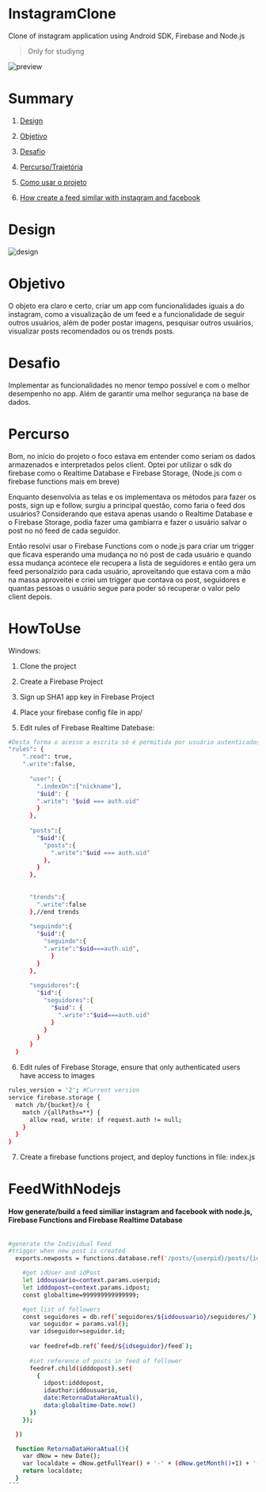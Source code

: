 # InstagramClone
Clone of instagram application using Android SDK, Firebase and Node.js
> Only for studiyng


<img src="https://user-images.githubusercontent.com/59422918/79263959-1f00ca00-7e6a-11ea-8cb7-ca9b65f28af8.png" alt="preview" >

# Summary

1. [Design](#Design)

2. [Objetivo](#Objetivo)

3. [Desafio](#Desafio)

4. [Percurso/Trajetória](#Percurso)

5. [Como usar o projeto](#HowToUse)

6. [How create a feed similar with instagram and facebook](#FeedWithNodejs)

# Design

<img src="https://user-images.githubusercontent.com/59422918/79262035-0e028980-7e67-11ea-8d1c-306aec9b00d4.png" alt="design" >

# Objetivo

O objeto era claro e certo, criar um app com funcionalidades iguais a do instagram, como a visualização de um feed e a funcionalidade de seguir
outros usuários, além de poder postar imagens, pesquisar outros usuários, visualizar posts recomendados ou os trends posts.

# Desafio

Implementar as funcionalidades no menor tempo possível e com o melhor desempenho no app. Além de garantir uma melhor segurança na base de dados.

# Percurso

Bom, no início do projeto o foco estava em entender como seriam os dados armazenados e interpretados pelos client. Optei por utilizar o sdk do firebase como o Realtime Database e Firebase Storage, (Node.js com o firebase functions mais em breve)

Enquanto desenvolvia as telas e os implementava os métodos para fazer os posts, sign up e follow, surgiu a principal questão, como faria o feed dos usuários? Considerando que estava apenas usando o Realtime Database e o Firebase Storage, podia fazer uma gambiarra e fazer o usuário salvar o post no nó feed de cada seguidor.

Então resolvi usar o Firebase Functions com o node.js para criar um trigger que ficava esperando uma mudança no nó post de cada usuário e quando essa mudança acontece ele recupera a lista de seguidores e então gera um feed personalzido para cada usuário, aproveitando que estava com a mão na massa aproveitei e criei um trigger que contava os post, seguidores e quantas pessoas o usuário segue para poder só recuperar o valor pelo client depois.

# HowToUse

Windows:

1. Clone the project

2. Create a Firebase Project

3. Sign up SHA1 app key in Firebase Project

4. Place your firebase config file in app/

5. Edit rules of Firebase Realtime Datebase: 
```bash
#Desta forma o acesso a escrita só é permitida por usuário autenticados pelo FirebaseAuth com email e no locais permitidos
"rules": {
    ".read": true,
    ".write":false,
      
      "user": {
        ".indexOn":["nickname"],
      	"$uid": {
        ".write": "$uid === auth.uid"
        }
      },
        
      "posts":{
        "$uid":{
          "posts":{
            ".write":"$uid === auth.uid"
          },        
        }
      },
               
        
      "trends":{
        ".write":false
      },//end trends
        
      "seguindo":{
        "$uid":{
          "seguindo":{
          ".write":"$uid===auth.uid",
            }
        }
      },
    
      "seguidores":{
        "$id":{
          "seguidores":{
            "$uid": {
              ".write":"$uid===auth.uid"
            }
          }
        }
      }
  }

```

6. Edit rules of Firebase Storage, ensure that only authenticated users have access to images

```bash
rules_version = '2'; #Current version
service firebase.storage {
  match /b/{bucket}/o {
    match /{allPaths=**} {
      allow read, write: if request.auth != null;
    }
  }
}

```

7. Create a firebase functions project, and deploy functions in file:    index.js


# FeedWithNodejs
#### How generate/build a feed similiar instagram and facebook with node.js, Firebase Functions and Firebase Realtime Database

```bash

#generate the Individual Feed
#trigger when new post is created
  exports.newposts = functions.database.ref('/posts/{userpid}/posts/{idpost}').onCreate((snap,context)=>{

    #get idUser and idPost
    let iddousuario=context.params.userpid;
    let idddopost=context.params.idpost;
    const globaltime=999999999999999;

    #get list of followers
    const seguidores = db.ref(`seguidores/${iddousuario}/seguidores/`).on('child_added',function(params) {
      var seguidor = params.val();
      var idseguidor=seguidor.id;
    
      var feedref=db.ref(`feed/${idseguidor}/feed`);
      
      #set reference of posts in feed of follower
      feedref.child(idddopost).set(
        {
          idpost:idddopost,
          idauthor:iddousuario,
          date:RetornaDataHoraAtual(),
          data:globaltime-Date.now()
      })
    });

  })

  function RetornaDataHoraAtual(){
    var dNow = new Date();
    var localdate = dNow.getFullYear() + '-' + (dNow.getMonth()+1) + '-' +  dNow.getDate() + ' ' + dNow.getHours() + ':' + dNow.getMinutes();
    return localdate;
  }  
´´´
